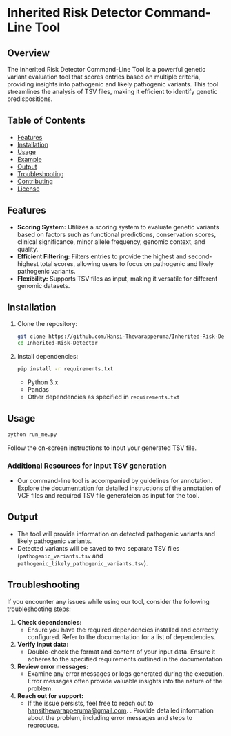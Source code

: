 # Inherited Risk Detector Command-Line Tool

## Overview

The Inherited Risk Detector Command-Line Tool is a powerful genetic variant evaluation tool that scores entries based on multiple criteria, providing insights into pathogenic and likely pathogenic variants. This tool streamlines the analysis of TSV files, making it efficient to identify genetic predispositions.


## Table of Contents

- [Features](#features)
- [Installation](#installation)
- [Usage](#usage)
- [Example](#example)
- [Output](#output)
- [Troubleshooting](#troubleshooting)
- [Contributing](#contributing)
- [License](LICENSE.md)

## Features

- **Scoring System:** Utilizes a scoring system to evaluate genetic variants based on factors such as functional predictions, conservation scores, clinical significance, minor allele frequency, genomic context, and quality.
- **Efficient Filtering:** Filters entries to provide the highest and second-highest total scores, allowing users to focus on pathogenic and likely pathogenic variants.
- **Flexibility:** Supports TSV files as input, making it versatile for different genomic datasets.

## Installation

1. Clone the repository:

    ```bash
    git clone https://github.com/Hansi-Thewarapperuma/Inherited-Risk-Detector.git
    cd Inherited-Risk-Detector
    ```

2. Install dependencies:

    ```bash
    pip install -r requirements.txt
    ```
    - Python 3.x
    - Pandas
    - Other dependencies as specified in `requirements.txt`

## Usage

```bash
python run_me.py
```
Follow the on-screen instructions to input your generated TSV file.

### Additional Resources for input TSV generation
- Our command-line tool is accompanied by guidelines for annotation. Explore the [documentation](link-to-documentation) for detailed instructions of the annotation of VCF files and required TSV file generateion as input for the tool.

## Output

- The tool will provide information on detected pathogenic variants and likely pathogenic variants.
- Detected variants will be saved to two separate TSV files (`pathogenic_variants.tsv` and `pathogenic_likely_pathogenic_variants.tsv`).

## Troubleshooting

If you encounter any issues while using our tool, consider the following troubleshooting steps:

1. **Check dependencies:**
   - Ensure you have the required dependencies installed and correctly configured. Refer to the documentation for a list of dependencies.
2. **Verify input data:**
   - Double-check the format and content of your input data. Ensure it adheres to the specified requirements outlined in the documentation
3. **Review error messages:**
   - Examine any error messages or logs generated during the execution. Error messages often provide valuable insights into the nature of the problem.
4. **Reach out for support:**
   - If the issue persists, feel free to reach out to [hansithewarapperuma@gmail.com](mailto:hansithewarapperuma@gmail.com).
. Provide detailed information about the problem, including error messages and steps to reproduce.
   
